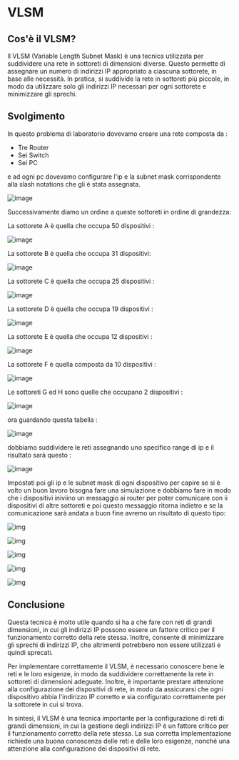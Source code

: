 # VLSM

## Cos'è il VLSM?

Il VLSM (Variable Length Subnet Mask) è una tecnica utilizzata per suddividere una rete in sottoreti di dimensioni diverse. Questo permette di assegnare un numero di indirizzi IP appropriato a ciascuna sottorete, in base alle necessità. In pratica, si suddivide la rete in sottoreti più piccole, in modo da utilizzare solo gli indirizzi IP necessari per ogni sottorete e minimizzare gli sprechi.

## Svolgimento
In questo problema di laboratorio dovevamo creare una rete composta da :
<ul>
    <li>Tre Router</li>
    <li>Sei Switch</li>
    <li>Sei PC</li>
</ul>
e ad ogni pc dovevamo configurare l'ip e la subnet mask corrispondente alla slash notations che gli è stata assegnata.

![image](https://user-images.githubusercontent.com/116788504/235343521-392084c8-518f-499c-a45c-8571ac7d4ed5.png)

Successivamente diamo un ordine a queste sottoreti in ordine di grandezza: 

La sottorete A è quella che occupa 50 dispositivi :

![image](https://user-images.githubusercontent.com/116788504/235344874-80514803-81ad-41ba-9d41-72f5cefab6bf.png)

La sottorete B è quella che occupa 31 dispositivi: 

![image](https://user-images.githubusercontent.com/116788504/235344944-c5373e60-939a-45ce-ab2f-a77f55d24503.png)

La sottorete C è quella che occupa 25 dispositivi :

![image](https://user-images.githubusercontent.com/116788504/235344989-2c3026ad-0851-40ad-a17d-63594b04d6d5.png)

La sottorete D è quella che occupa 19 dispositivi :

![image](https://user-images.githubusercontent.com/116788504/235345031-374ad941-82ea-4c3e-9905-161be3dfe920.png)

La sottorete E è quella che occupa 12 dispositivi :

![image](https://user-images.githubusercontent.com/116788504/235345074-da3430fe-4c57-41d5-8d62-a4f9d0cbd0de.png)

La sottorete F è quella composta da 10 dispositivi :

![image](https://user-images.githubusercontent.com/116788504/235345102-7dc377e7-d305-4abf-864f-6db0c7bf83ed.png)

Le sottoreti G ed H sono quelle che occupano 2 dispositivi :

![image](https://user-images.githubusercontent.com/116788504/235345142-d7451ee8-1390-47ad-937d-d8e60950bc66.png)


ora guardando questa tabella :

![image](https://user-images.githubusercontent.com/116788504/235343706-810fc016-34ac-4671-bb5b-117d5d1748d6.png)

dobbiamo suddividere le reti assegnando uno specifico range di ip e il risultato sarà questo : 

![image](https://user-images.githubusercontent.com/116788504/235343866-275951fc-61e1-4913-b433-1ba57b28c3c3.png)



Impostati poi gli ip e le subnet mask di ogni dispositivo per capire se si è volto un buon lavoro bisogna fare una simulazione e dobbiamo fare in modo che i dispositivi iniviino un messaggio ai router per poter comunicare con ii dispositivi di altre sottoreti e poi questo messaggio ritorna indietro e se la comunicazione sarà andata a buon fine avremo un risultato di questo tipo:

![img](https://user-images.githubusercontent.com/116788504/235344486-f5b97161-9412-445b-bb71-61ea3dedc1ad.jpg)


![img](https://user-images.githubusercontent.com/116788504/235344496-eaceab5c-e2ba-41f7-8851-60ae7b84c065.jpg)


![img](https://user-images.githubusercontent.com/116788504/235344508-86a8e4ff-f23d-4e49-bd97-6aa51532e1ce.jpg)


![img](https://user-images.githubusercontent.com/116788504/235344520-52404860-6fe8-41b0-bf45-4deb5862baff.jpg)


![img](https://user-images.githubusercontent.com/116788504/235344534-7d1849bc-1504-480a-af71-e7a4f3ee4d83.jpg)

## Conclusione

Questa tecnica è molto utile quando si ha a che fare con reti di grandi dimensioni, in cui gli indirizzi IP possono essere un fattore critico per il funzionamento corretto della rete stessa. Inoltre, consente di minimizzare gli sprechi di indirizzi IP, che altrimenti potrebbero non essere utilizzati e quindi sprecati.

Per implementare correttamente il VLSM, è necessario conoscere bene le reti e le loro esigenze, in modo da suddividere correttamente la rete in sottoreti di dimensioni adeguate. Inoltre, è importante prestare attenzione alla configurazione dei dispositivi di rete, in modo da assicurarsi che ogni dispositivo abbia l'indirizzo IP corretto e sia configurato correttamente per la sottorete in cui si trova.

In sintesi, il VLSM è una tecnica importante per la configurazione di reti di grandi dimensioni, in cui la gestione degli indirizzi IP è un fattore critico per il funzionamento corretto della rete stessa. La sua corretta implementazione richiede una buona conoscenza delle reti e delle loro esigenze, nonché una attenzione alla configurazione dei dispositivi di rete.


